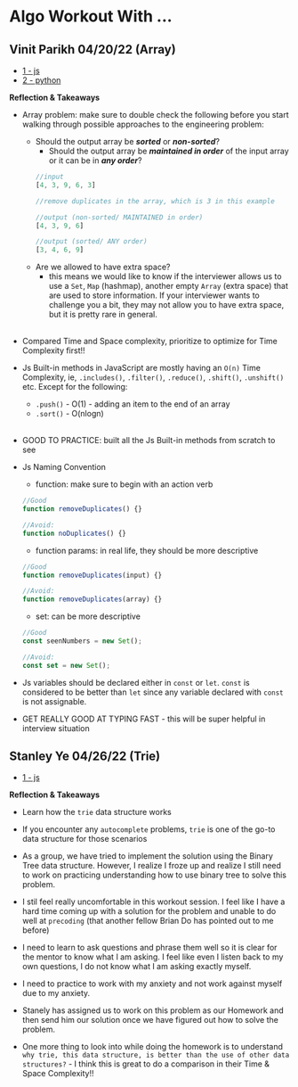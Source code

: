 # Algo Workout With ...

## Vinit Parikh 04/20/22 (Array)
 - [1 - js](https://github.com/ngl4/formation_journey/blob/main/AlgoWorkout/Vinit/04-20-22(1).js)
 - [2 - python](https://github.com/ngl4/formation_journey/blob/main/AlgoWorkout/Vinit/04-20-22(2).py)

**Reflection & Takeaways**

- Array problem: make sure to double check the following before you start walking through possible approaches to the engineering problem: 
    - Should the output array be **_sorted_** or **_non-sorted_**? 
        - Should the output array be **_maintained in order_** of the input array or it can be in **_any order_**? 
        ```js
        //input 
        [4, 3, 9, 6, 3]
        
        //remove duplicates in the array, which is 3 in this example

        //output (non-sorted/ MAINTAINED in order)
        [4, 3, 9, 6]

        //output (sorted/ ANY order)
        [3, 4, 6, 9]
        ```
    - Are we allowed to have extra space? 
        - this means we would like to know if the interviewer allows us to use a `Set`, `Map` (hashmap), another empty `Array` (extra space) that are used to store information. If your interviewer wants to challenge you a bit, they may not allow you to have extra space, but it is pretty rare in general. <br /><br />

- Compared Time and Space complexity, prioritize to optimize for Time Complexity first!!

- Js Built-in methods in JavaScript are mostly having an `O(n)` Time Complexity, ie, `.includes()`, `.filter()`, `.reduce()`, `.shift()`, `.unshift()` etc. Except for the following: 
    - `.push()` - O(1) - adding an item to the end of an array 
    - `.sort()` - O(nlogn) 
<br /><br />
- GOOD TO PRACTICE: built all the Js Built-in methods from scratch to see 

- Js Naming Convention 
    - function: make sure to begin with an action verb
    ```js
    //Good 
    function removeDuplicates() {}

    //Avoid:
    function noDuplicates() {}
    ```
    - function params: in real life, they should be more descriptive 
    ```js
    //Good 
    function removeDuplicates(input) {}

    //Avoid: 
    function removeDuplicates(array) {}
    ```
    - set: can be more descriptive
    ```js
    //Good 
    const seenNumbers = new Set();

    //Avoid:
    const set = new Set();
    ```

- Js variables should be declared either in `const` or `let`. `const` is considered to be better than `let` since any variable declared with `const` is not assignable. 

- GET REALLY GOOD AT TYPING FAST - this will be super helpful in interview situation


## Stanley Ye 04/26/22 (Trie)

- [1 - js](https://github.com/ngl4/formation_journey/blob/main/AlgoWorkout/Stanley%20/autocomplete.js)

**Reflection & Takeaways**

- Learn how the `trie` data structure works 

- If you encounter any `autocomplete` problems, `trie` is one of the go-to data structure for those scenarios

- As a group, we have tried to implement the solution using the Binary Tree data structure. However, I realize I froze up and realize I still need to work on practicing understanding how to use binary tree to solve this problem. 

- I stil feel really uncomfortable in this workout session. I feel like I have a hard time coming up with a solution for the problem and unable to do well at `precoding` (that another fellow Brian Do has pointed out to me before)

- I need to learn to ask questions and phrase them well so it is clear for the mentor to know what I am asking. I feel like even I listen back to my own questions, I do not know what I am asking exactly myself. 

- I need to practice to work with my anxiety and not work against myself due to my anxiety. 

- Stanely has assigned us to work on this problem as our Homework and then send him our solution once we have figured out how to solve the problem.

- One more thing to look into while doing the homework is to understand `why trie, this data structure, is better than the use of other data structures?` - I think this is great to do a comparison in their Time & Space Complexity!! 




<!-- 

- []()

**Reflection & Takeaways**

 -->